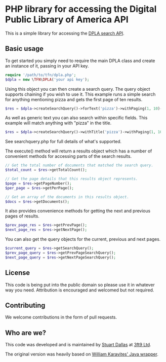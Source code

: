 # PHP library for accessing the Digital Public Library of America API

This is a simple library for accessing the [DPLA search API](http://dp.la/info/developers/).

## Basic usage

To get started you simply need to require the main DPLA class and create an
instance of it, passing in your API key.

```php
require '/path/to/tfn/dpla.php';
$dpla = new \TFN\DPLA('your api key');
```

Using this object you can then create a search query. The query object supports
chaining if you wish to use it. This example runs a simple search for anything
mentioning pizza and gets the first page of ten results.

```php
$res = $dpla->createSearchQuery()->forText('pizza')->withPaging(1, 10)->execute();
```

As well as generic text you can also search within specific fields. This
example will match anything with "pizza" in the title.

```php
$res = $dpla->createSearchQuery()->withTitle('pizza')->withPaging(1, 10)->execute();
```

See searchquery.php for full details of what's supported.

The execute() method will return a results object which has a number of
convenient methods for accessing parts of the search results.

```php
// Get the total number of documents that matched the search query.
$total_count = $res->getTotalCount();

// Get the page details that this results object represents.
$page = $res->getPageNumber();
$per_page = $res->getPerPage();

// Get an array of the documents in this results object.
$docs = $res->getDocuments();
```

It also provides convenience methods for getting the next and previous pages
of results.

```php
$prev_page_res = $res->getPrevPage();
$next_page_res = $res->getNextPage();
```

You can also get the query objects for the current, previous and next pages.

```php
$current_query = $res->getSearchQuery();
$prev_page_query = $res->getPrevPageSearchQuery();
$next_page_query = $res->getNextPageSearchQuery();
```

## License

This code is being put into the public domain so please use it in whatever way
you need. Attribution is encouraged and welcomed but not required.

## Contributing

We welcome contributions in the form of pull requests.

## Who are we?

This code was developed and is maintained by [Stuart Dallas](http://stut.net/) at [3ft9 Ltd](http://3ft9.com/).

The original version was heavily based on [William Karavites' Java wrapper](https://github.com/willkara/DplaJavaWrapper).
